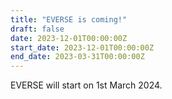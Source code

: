 ```yaml
---
title: "EVERSE is coming!"
draft: false
date: 2023-12-01T00:00:00Z
start_date: 2023-12-01T00:00:00Z
end_date: 2023-03-31T00:00:00Z
---
```


EVERSE will start on 1st March 2024.
